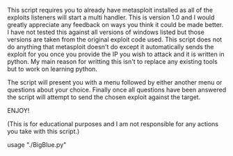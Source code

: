 This script requires you to already have metasploit installed as all of the exploits listeners will start a multi handler.
This is version 1.0 and I would greatly appreciate any feedback on ways you think it could be made better.
I have not tested this against all versions of windows listed but those versions are taken from the original exploit code used.
This script does not do anything that metasploit doesn't do except it automatically sends the exploit for you once you provide
the IP you wish to attack and it is written in python.
My main reason for writting this isn't to replace any existing tools but to work on learning python.

The script will present you with a menu followed by either another menu or questions about your choice.
Finally once all questions have been answered the script will attempt to send the chosen exploit against the target.

ENJOY!

(This is for educational purposes and I am not responsible for any actions you take with this script.)

usage "./BigBlue.py"
